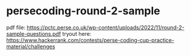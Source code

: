 # persecoding-round-2-sample

pdf file: https://pctc.perse.co.uk/wp-content/uploads/2022/11/round-2-sample-questions.pdf
tryout here: https://www.hackerrank.com/contests/perse-coding-cup-practice-material/challenges
